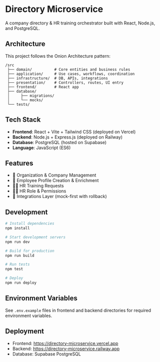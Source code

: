 # Directory Microservice

A company directory & HR training orchestrator built with React, Node.js, and PostgreSQL.

## Architecture

This project follows the Onion Architecture pattern:

```
/src
 ├── domain/          # Core entities and business rules
 ├── application/     # Use cases, workflows, coordination
 ├── infrastructure/  # DB, APIs, integrations
 ├── presentation/    # Controllers, routes, UI entry
 ├── frontend/        # React app
 ├── database/
 │     ├── migrations/
 │     └── mocks/
 └── tests/
```

## Tech Stack

- **Frontend**: React + Vite + Tailwind CSS (deployed on Vercel)
- **Backend**: Node.js + Express.js (deployed on Railway)
- **Database**: PostgreSQL (hosted on Supabase)
- **Language**: JavaScript (ES6)

## Features

- 🏢 Organization & Company Management
- 👤 Employee Profile Creation & Enrichment
- 🧑‍🏫 HR Training Requests
- 👩‍💼 HR Role & Permissions
- 🧱 Integrations Layer (mock-first with rollback)

## Development

```bash
# Install dependencies
npm install

# Start development servers
npm run dev

# Build for production
npm run build

# Run tests
npm test

# Deploy
npm run deploy
```

## Environment Variables

See `.env.example` files in frontend and backend directories for required environment variables.

## Deployment

- Frontend: https://directory-microservice.vercel.app
- Backend: https://directory-microservice.railway.app
- Database: Supabase PostgreSQL
